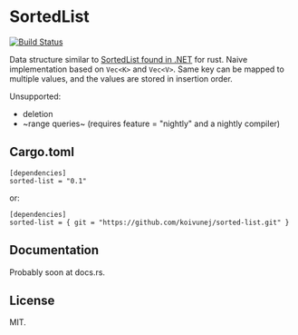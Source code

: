 # SortedList

[![Build Status](https://travis-ci.org/koivunej/sorted-list.svg?branch=master)](https://travis-ci.org/koivunej/sorted-list)

Data structure similar to [SortedList found in .NET](https://msdn.microsoft.com/en-us/library/ms132319(v=vs.110).aspx) for rust.
Naive implementation based on `Vec<K>` and `Vec<V>`.
Same key can be mapped to multiple values, and the values are stored in insertion order.

Unsupported:

 * deletion
 * ~range queries~ (requires feature = "nightly" and a nightly compiler)

## Cargo.toml

```
[dependencies]
sorted-list = "0.1"
```

or:

```
[dependencies]
sorted-list = { git = "https://github.com/koivunej/sorted-list.git" }
```


## Documentation

Probably soon at docs.rs.

## License

MIT.
